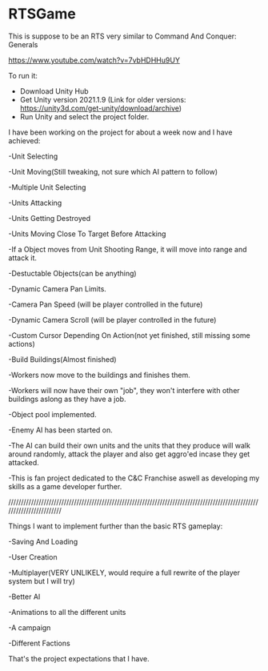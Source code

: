 # RTSGame

This is suppose to be an RTS very similar to Command And Conquer: Generals 

https://www.youtube.com/watch?v=7vbHDHHu9UY

To run it:

- Download Unity Hub
- Get Unity version 2021.1.9 (Link for older versions: https://unity3d.com/get-unity/download/archive)
- Run Unity and select the project folder.

I have been working on the project for about a week now and I have achieved:

-Unit Selecting

-Unit Moving(Still tweaking, not sure which AI pattern to follow)

-Multiple Unit Selecting

-Units Attacking

-Units Getting Destroyed

-Units Moving Close To Target Before Attacking

-If a Object moves from Unit Shooting Range, it will move into range and attack it.

-Destuctable Objects(can be anything)

-Dynamic Camera Pan Limits.

-Camera Pan Speed (will be player controlled in the future)

-Dynamic Camera Scroll (will be player controlled in the future)

-Custom Cursor Depending On Action(not yet finished, still missing some actions)

-Build Buildings(Almost finished)

-Workers now move to the buildings and finishes them.

-Workers will now have their own "job", they won't interfere with other buildings aslong as they have a job.

-Object pool implemented.

-Enemy AI has been started on.

-The AI can build their own units and the units that they produce will walk around randomly, attack the player and also get aggro'ed incase they get attacked.

-This is fan project dedicated to the C&C Franchise aswell as developing my skills as a game developer further.

////////////////////////////////////////////////////////////////////////////////////////////////////////////////////////

Things I want to implement further than the basic RTS gameplay:

-Saving And Loading

-User Creation

-Multiplayer(VERY UNLIKELY, would require a full rewrite of the player system but I will try)

-Better AI

-Animations to all the different units

-A campaign

-Different Factions

That's the project expectations that I have.
